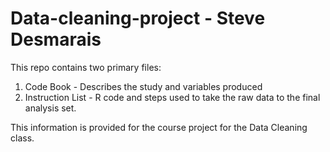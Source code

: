 # Data-cleaning-project - Steve Desmarais
This repo contains two primary files:

1) Code Book - Describes the study and variables produced
2) Instruction List - R code and steps used to take the raw data to the final analysis set.

This information is provided for the course project for the Data Cleaning class.
